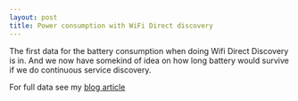 ```yaml
---
layout: post
title: Power consumption with WiFi Direct discovery
---
```

The first data for the battery consumption when doing Wifi Direct Discovery is in.
And we now have somekind of idea on how long battery would survive if we do continuous service discovery.

For full data see my [blog article](http://www.drjukka.com/blog/wordpress/?p=95)
